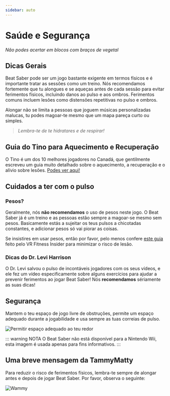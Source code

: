 ```yaml
---
sidebar: auto
---
```


# Saúde e Segurança
_Não podes acertar em blocos com braços de vegetal_

## Dicas Gerais
Beat Saber pode ser um jogo bastante exigente em termos físicos e é importante tratar as sessões como um treino. Nós recomendamos fortemente que tu alongues e se aqueças antes de cada sessão para evitar ferimentos físicos, incluindo danos ao pulso e aos ombros. Ferimentos comuns incluem lesões como distensões repetitivas no pulso e ombros.

Alongar não se limita a pessoas que joguem músicas personalizadas malucas, tu podes magoar-te mesmo que um mapa pareça curto ou simples.

> _Lembra-te de te hidratares e de respirar!_

## Guia do Tino para Aquecimento e Recuperação
O Tino é um dos 10 melhores jogadores no Canadá, que gentilmente escreveu um guia muito detalhado sobre o aquecimento, a recuperação e o alívio sobre lesões. [Podes ver aqui!](https://docs.google.com/document/d/122rd-eU0mkwQ6fXUwSmo1_XAh73Jyqd1u6ncrUjtkD0/)

## Cuidados a ter com o pulso
### Pesos?
Geralmente, nós **não recomendamos** o uso de pesos neste jogo. O Beat Saber já é um treino e as pessoas estão sempre a magoar-se mesmo sem pesos. Basicamente estás a sujeitar os teus pulsos a chicotadas constantes, e adicionar pesos só vai piorar as coisas.

Se insistires em usar pesos, então por favor, pelo menos confere [este guia](https://www.vrfitnessinsider.com/beat-saber-weighted-gear/) feito pelo VR Fitness Insider para minimizar o risco de lesão.

### Dicas do Dr. Levi Harrison
O Dr. Levi salvou o pulso de incontáveis jogadores com os seus vídeos, e ele fez um vídeo especificamente sobre alguns exercícios para ajudar a prevenir ferimentos ao jogar Beat Saber! Nós **recomendamos** sériamente as suas dicas!

<YouTube url='https://www.youtube.com/watch?v=IoL1NOKUmoU' />

## Segurança
Mantem o teu espaço de jogo livre de obstruções, permite um espaço adequado durante a jogabilidade e usa sempre as tuas correias de pulso.

![Permitir espaço adequado ao teu redor](~@images/health-and-safety/allow-adequate-room-around-you.png "Permitir espaço adequado ao teu redor")

::: warning NOTA O Beat Saber não está disponível para a Nintendo Wii, esta imagem é usada apenas para fins informativos. :::

## Uma breve mensagem da TammyMatty
Para reduzir o risco de ferimentos físicos, lembra-te sempre de alongar antes e depois de jogar Beat Saber. Por favor, observa o seguinte:

![Wammy](~@images/health-and-safety/wammy.gif "Wammy")
